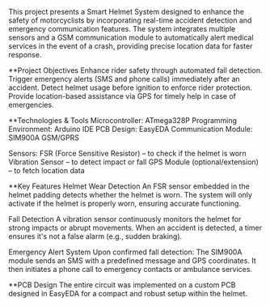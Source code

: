 This project presents a Smart Helmet System designed to enhance the safety of motorcyclists by incorporating real-time accident detection and emergency communication features. The system integrates multiple sensors and a GSM communication module to automatically alert medical services in the event of a crash, providing precise location data for faster response.

**Project Objectives
Enhance rider safety through automated fall detection.
Trigger emergency alerts (SMS and phone calls) immediately after an accident.
Detect helmet usage before ignition to enforce rider protection.
Provide location-based assistance via GPS for timely help in case of emergencies.

**Technologies & Tools
Microcontroller: ATmega328P 
Programming Environment: Arduino IDE
PCB Design: EasyEDA
Communication Module: SIM900A GSM/GPRS

Sensors:
FSR (Force Sensitive Resistor) – to check if the helmet is worn
Vibration Sensor – to detect impact or fall
GPS Module (optional/extension) – to fetch location data

**Key Features
Helmet Wear Detection
An FSR sensor embedded in the helmet padding detects whether the helmet is worn.
The system will only activate if the helmet is properly worn, ensuring accurate functioning.

Fall Detection
A vibration sensor continuously monitors the helmet for strong impacts or abrupt movements.
When an accident is detected, a timer ensures it's not a false alarm (e.g., sudden braking).

Emergency Alert System
Upon confirmed fall detection:
The SIM900A module sends an SMS with a predefined message and GPS coordinates.
It then initiates a phone call to emergency contacts or ambulance services.

**PCB Design
The entire circuit was implemented on a custom PCB designed in EasyEDA for a compact and robust setup within the helmet.
